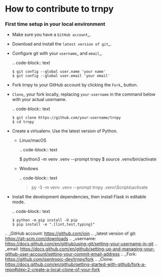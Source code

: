 # How to contribute to trnpy

### First time setup in your local environment

-   Make sure you have a `GitHub account`_.
-   Download and install the `latest version of git`_.
-   Configure git with your `username`_ and `email`_.

    .. code-block:: text

        $ git config --global user.name 'your name'
        $ git config --global user.email 'your email'

-   Fork trnpy to your GitHub account by clicking the `Fork`_ button.
-   `Clone`_ your fork locally, replacing ``your-username`` in the command below with
    your actual username.

    .. code-block:: text

        $ git clone https://github.com/your-username/trnpy
        $ cd trnpy

-   Create a virtualenv. Use the latest version of Python.

    - Linux/macOS

      .. code-block:: text

         $ python3 -m venv .venv --prompt trnpy
         $ source .venv/bin/activate

    - Windows

      .. code-block:: text

         > py -3 -m venv .venv --prompt trnpy
         > .venv\Scripts\activate

-   Install the development dependencies, then install Flask in editable mode.

    .. code-block:: text

        $ python -m pip install -U pip
        $ pip install -e ".[lint,test,typing]"

.. _GitHub account: https://github.com/join
.. _latest version of git: https://git-scm.com/downloads
.. _username: https://docs.github.com/en/github/using-git/setting-your-username-in-git
.. _email: https://docs.github.com/en/github/setting-up-and-managing-your-github-user-account/setting-your-commit-email-address
.. _Fork: https://github.com/isentropic-dev/trnpy/fork
.. _Clone: https://docs.github.com/en/github/getting-started-with-github/fork-a-repo#step-2-create-a-local-clone-of-your-fork

